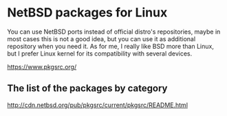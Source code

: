 # NetBSD packages for Linux

You can use NetBSD ports instead of official distro's repositories, maybe in most cases this is not a good idea,
but you can use it as additional repository when you need it.
As for me, I really like BSD more than Linux, but I prefer Linux kernel for its compatibility with several devices.

https://www.pkgsrc.org/

## The list of the packages by category
	
http://cdn.netbsd.org/pub/pkgsrc/current/pkgsrc/README.html

